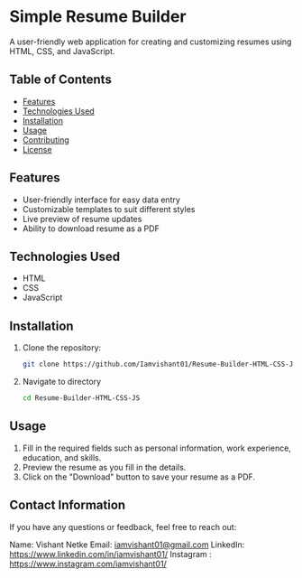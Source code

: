 # Simple Resume Builder

A user-friendly web application for creating and customizing resumes using HTML, CSS, and JavaScript.

## Table of Contents
- [Features](#features)
- [Technologies Used](#technologies-used)
- [Installation](#installation)
- [Usage](#usage)
- [Contributing](#contributing)
- [License](#license)

## Features
- User-friendly interface for easy data entry
- Customizable templates to suit different styles
- Live preview of resume updates
- Ability to download resume as a PDF

## Technologies Used
- HTML
- CSS
- JavaScript

## Installation
1. Clone the repository:
   ```bash
   git clone https://github.com/Iamvishant01/Resume-Builder-HTML-CSS-JS.git
2. Navigate to directory
   ```bash
   cd Resume-Builder-HTML-CSS-JS
## Usage
1. Fill in the required fields such as personal information, work experience, education, and skills.
2. Preview the resume as you fill in the details.
3. Click on the "Download" button to save your resume as a PDF.

## Contact Information
If you have any questions or feedback, feel free to reach out:

Name: Vishant Netke
Email: iamvishant01@gmail.com
LinkedIn: https://www.linkedin.com/in/iamvishant01/
Instagram : https://www.instagram.com/iamvishant01/
